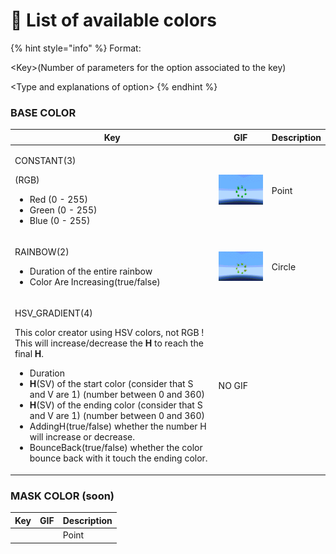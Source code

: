 # 📑 List of available colors

{% hint style="info" %}
Format:&#x20;

\<Key>(Number of parameters for the option associated to the key)

\<Type and explanations of option>
{% endhint %}

### BASE COLOR

| Key                                                                                                                                                                                                                                                                                                                                                                                                                                                                                                                                                                                             | GIF                                                       | Description |
| ----------------------------------------------------------------------------------------------------------------------------------------------------------------------------------------------------------------------------------------------------------------------------------------------------------------------------------------------------------------------------------------------------------------------------------------------------------------------------------------------------------------------------------------------------------------------------------------------- | --------------------------------------------------------- | ----------- |
| <p></p><p>CONSTANT(3)</p><p>(RGB)</p><ul><li>Red (0 - 255)</li><li>Green (0 - 255)</li><li>Blue (0 - 255)</li></ul>                                                                                                                                                                                                                                                                                                                                                                                                                                                                             | ![](<../.gitbook/assets/ezgif.com-gif-maker (6) (1).gif>) | Point       |
| <p>RAINBOW(2)</p><ul><li>Duration of the entire rainbow</li><li>Color Are Increasing(true/false)</li></ul>                                                                                                                                                                                                                                                                                                                                                                                                                                                                                      | ![](<../.gitbook/assets/ezgif.com-gif-maker (7).gif>)     | Circle      |
| <p>HSV_GRADIENT(4)</p><p>This color creator using HSV colors, not RGB ! This will increase/decrease the <strong>H</strong> to reach the final <strong>H</strong>.</p><ul><li>Duration</li><li><strong>H</strong>(SV) of the start color (consider that S and V are 1) (number between 0 and 360)</li><li><strong>H</strong>(SV) of the ending color (consider that S and V are 1) (number between 0 and 360)</li><li>AddingH(true/false) whether the number H will increase or decrease.</li><li>BounceBack(true/false) whether the color bounce back with it touch the ending color.</li></ul> | NO GIF                                                    |             |

### MASK COLOR (soon)



| Key | GIF | Description |
| --- | --- | ----------- |
|     |     | Point       |
